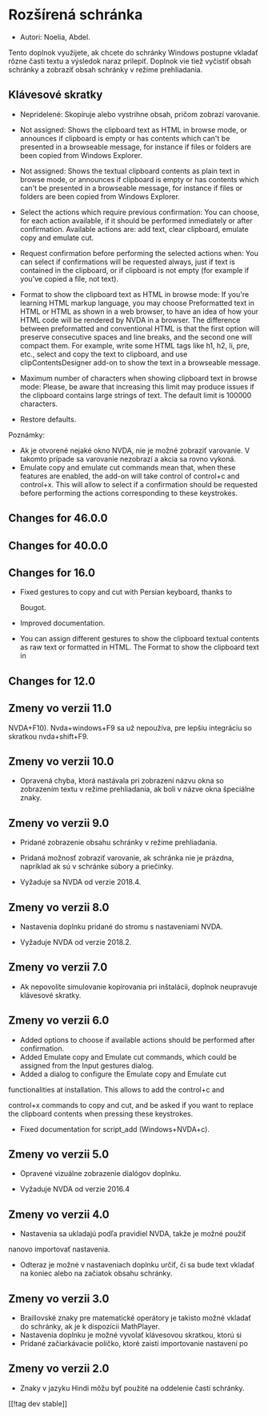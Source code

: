 # Rozšírená schránka #

*	Autori: Noelia, Abdel.

Tento doplnok využijete, ak chcete do schránky Windows postupne vkladať
rôzne časti textu a výsledok naraz prilepiť. Doplnok vie tiež vyčistiť obsah
schránky a zobraziť obsah schránky v režime prehliadania.

## Klávesové skratky ##

*	Nepridelené: Skopíruje alebo vystrihne obsah, pričom zobrazí varovanie.
*	Not assigned: Shows the clipboard text as HTML in browse mode, or
  announces if clipboard is empty or has contents which can't be presented
  in a browseable message, for instance if files or folders are been copied
  from Windows Explorer.
*	Not assigned: Shows the textual clipboard contents as plain text in browse
  mode, or announces if clipboard is empty or has contents which can't be
  presented in a browseable message, for instance if files or folders are
  been copied from Windows Explorer.

* Select the actions which require previous confirmation: You can choose,
  for each action available, if it should be performed inmediately or after
  confirmation. Available actions are: add text, clear clipboard, emulate
  copy and emulate cut.
* Request confirmation before performing the selected actions when: You can
  select if confirmations will be requested always, just if text is
  contained in the clipboard, or if clipboard is not empty (for example if
  you've copied a file, not text).
* Format to show the clipboard text as HTML in browse mode: If you're
  learning HTML markup language, you may choose Preformatted text in HTML or
  HTML as shown in a web browser, to have an idea of how your HTML code will
  be rendered by NVDA in a browser. The difference between preformatted and
  conventional HTML is that the first option will preserve consecutive
  spaces and line breaks, and the second one will compact them.  For
  example, write some HTML tags like h1, h2, li, pre, etc., select and copy
  the text to clipboard, and use clipContentsDesigner add-on to show the
  text in a browseable message.
* Maximum number of characters when showing clipboard text in browse mode:
  Please, be aware that increasing this limit may produce issues if the
  clipboard contains large strings of text. The default limit is 100000
  characters.
* Restore defaults.

Poznámky:

*	Ak je otvorené nejaké okno NVDA, nie je možné zobraziť varovanie. V
  takomto prípade sa varovanie nezobrazí a akcia sa rovno vykoná.
*	Emulate copy and emulate cut commands mean that, when these features are
  enabled, the add-on will take control of control+c and control+x. This
  will allow to select if a confirmation should be requested before
  performing the actions corresponding to these keystrokes.

## Changes for 46.0.0

## Changes for 40.0.0

## Changes for 16.0

* Fixed gestures to copy and cut with Persian keyboard, thanks to

  Bougot.
* Improved documentation.
* You can assign different gestures to show the clipboard textual contents
  as raw text or formatted in HTML. The Format to show the clipboard text in
## Changes for 12.0


## Zmeny vo verzii 11.0
  NVDA+F10). Nvda+windows+F9 sa už nepoužíva, pre lepšiu integráciu so
  skratkou nvda+shift+F9.


## Zmeny vo verzii 10.0



* Opravená chyba, ktorá nastávala pri zobrazení názvu okna so zobrazením
  textu v režime prehliadania, ak boli v názve okna špeciálne znaky.

## Zmeny vo verzii 9.0

* Pridané zobrazenie obsahu schránky v režime prehliadania.

* Pridaná možnosť zobraziť varovanie, ak schránka nie je prázdna, napríklad
  ak sú v schránke súbory a priečinky.
* Vyžaduje sa NVDA od verzie 2018.4.

## Zmeny vo verzii 8.0 ##

* Nastavenia doplnku pridané do stromu s nastaveniami NVDA.

* Vyžaduje NVDA od verzie 2018.2.

## Zmeny vo verzii 7.0



* Ak nepovolíte simulovanie kopírovania pri inštalácii, doplnok neupravuje
  klávesové skratky.

## Zmeny vo verzii 6.0




*	Added options to choose if available actions should be performed after
  confirmation.
*	Added Emulate copy and Emulate cut commands, which could be assigned from
  the Input gestures dialog.
*	Added a dialog to configure the Emulate copy and Emulate cut


  functionalities at installation. This allows to add the control+c and

  control+x commands to copy and cut, and be asked if you want to replace
  the clipboard contents when pressing these keystrokes.


*	Fixed documentation for script_add (Windows+NVDA+c).

## Zmeny vo verzii 5.0 ##

*	Opravené vizuálne zobrazenie dialógov doplnku.

*	Vyžaduje NVDA od verzie 2016.4

## Zmeny vo verzii 4.0 ##

*	Nastavenia sa ukladajú podľa pravidiel NVDA, takže je možné použiť

  nanovo importovať nastavenia.

*	Odteraz je možné v nastaveniach doplnku určiť, či sa bude text vkladať na
  koniec alebo na začiatok obsahu schránky.
## Zmeny vo verzii 3.0 ##


*	Braillovské znaky pre matematické operátory je takisto možné vkladať do
  schránky, ak je k dispozícii MathPlayer.
*	Nastavenia doplnku je možné vyvolať klávesovou skratkou, ktorú si
*	Pridané začiarkávacie políčko, ktoré zaistí importovanie nastavení po


## Zmeny vo verzii 2.0 ##

*	Znaky v jazyku Hindi môžu byť použité na oddelenie častí schránky.


[[!tag dev stable]]
